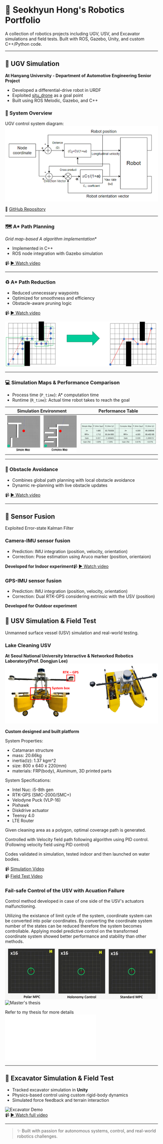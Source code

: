 # 🤖 Seokhyun Hong's Robotics Portfolio

A collection of robotics projects including UGV, USV, and Excavator simulations and field tests. Built with ROS, Gazebo, Unity, and custom C++/Python code.

---

## 🚗 UGV Simulation  
**At Hanyang University - Department of Automotive Engineering Senior Project**

- Developed a differential-drive robot in URDF
- Exploited [sjtu_drone](https://github.com/tahsinkose/sjtu-drone) as a goal point
- Built using ROS Melodic, Gazebo, and C++

### 🧩 System Overview

UGV control system diagram:  
![UGV Control Diagram](images/UGV/UGV_diagram.png)

🔗 [GitHub Repository](https://github.com/amoogeona11/Reduced-path-Iterative-A-star)

---

### 🗺️ A* Path Planning

**Grid map-based A* algorithm implementation**  
- Implemented in C++
- ROS node integration with Gazebo simulation

📹 [▶️ Watch video](https://youtu.be/fq33Nl0Rb3Q)

---

### ♻️ A* Path Reduction

- Reduced unnecessary waypoints
- Optimized for smoothness and efficiency
- Obstacle-aware pruning logic

📹 [▶️ Watch video](https://youtu.be/kfxGbPY_JvY)

![A* Path Reduction](images/UGV/RPAstar.png)

---

### 💻 Simulation Maps & Performance Comparison

- Process time (`P_time`): A* computation time  
- Runtime (`R_time`): Actual time robot takes to reach the goal

| Simulation Environment | Performance Table |
|------------------------|-------------------|
| ![Map](images/UGV/Map.png) | ![Table](images/UGV/Table.png) |

---

### 🚧 Obstacle Avoidance

- Combines global path planning with local obstacle avoidance  
- Dynamic re-planning with live obstacle updates

📹 [▶️ Watch video](https://youtu.be/nBfN8mHjhsk)

---

## 📱 Sensor Fusion
Exploited Error-state Kalman Filter
### Camera-IMU sensor fusion
- Prediction: IMU integration (position, velocity, orientation)
- Correction: Pose estimation using Aruco marker (position, orientaion)

**Developed for Indoor experiment**📹 [▶️ Watch video](https://youtu.be/gelpOx11oOY)


### GPS-IMU sensor fusion
- Prediction: IMU integration (position, velocity, orientation)
- Correction: Dual RTK-GPS considering extrinsic with the USV (position)

**Developed for Outdoor experiment**

## 🚤 USV Simulation & Field Test
Unmanned surface vessel (USV) simulation and real-world testing.  

### Lake Cleaning USV
**At Seoul National University Interactive & Networked Robotics Laboratory(Prof. Dongjun Lee)**
![USV Platform](images/USV/USV.png)

**Custom designed and built platform**

System Properties:
- Catamaran structure
- mass: 20.66kg
- inertia(Iz): 1.37 kgm^2
- size: 800 x 640 x 220(mm)
- materials: FRP(body), Aluminum, 3D printed parts

System Specifications:
- Intel Nuc: i5-8th gen
- RTK-GPS (SMC-2000/SMC+)
- Velodyne Puck (VLP-16)
- Pixhawk
- Diskdrive actuator
- Teensy 4.0
- LTE Router

Given cleaning area as a polygon, optimal coverage path is generated.

Controlled with Velocity field path following algorithm using PID control. (Following velocity field using PID control)

Codes validated in simulation, tested indoor and then launched on water bodies.

📹 [Simulation Video](https://youtu.be/kfoeWoRUoZ0)  
📹 [Field Test Video](https://youtu.be/pwgTA8-aSr0)

### Fail-safe Control of the USV with Acuation Failure
Control method developed in case of one side of the USV's actuators malfunctioning.

Utilizing the existance of limit cycle of the system, coordinate system can be converted into polar coordinates. By converting the coordinate system number of the states can be reduced therefore the system becomes controllable. Applying model predictive control on the transformed coordinate system showed better performance and stability than other methods.

![Master's thesis](images/USV/sim.gif)
![Master's thesis](images/USV/real.gif)

Refer to my thesis for more details ![Master's thesis](images/석사논문_홍석현.pdf)

---

## 🚜 Excavator Simulation & Field Test

- Tracked excavator simulation in **Unity**
- Physics-based control using custom rigid-body dynamics
- Simulated force feedback and terrain interaction

![Excavator Demo](./media/excavator.gif)  
📹 [▶️ Watch full video](https://youtu.be/nSXMK3pkZn8)

---

> ✨ Built with passion for autonomous systems, control, and real-world robotics challenges.
